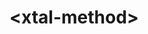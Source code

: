 # \<xtal-method\>

<xtal-method>
<template>
</xtal-method>

The \<xtal-method\> web component (with no dependencies) allows one to utilize a functional renderer, like [lit-html](https://alligator.io/web-components/lit-html/) or [hyperHTML](https://medium.com/@WebReflection/hyperhtml-a-virtual-dom-alternative-279db455ee0e), without turning the entire application into one giant heap of JavaScript.  

With this component, one creates a localized link between an input object and a functional renderer.  The (tagged) literal template can be defined within the web component light children itself:

```html
<xtal-method input="[[todos]]">
    <script type="text/ecmascript">
        const root = 'http://cdn.jsdelivr.net/npm/lit-html/';
        const { repeat } = await import(root + 'lib/repeat.js');
        const { html, render } = await import(root + 'lit-html.js');
        const todo = items => {
            return html`
                        <h1>My Todos</h1>
                        <ul>
                                                                                    ${repeat(items, item => item.id,item => html`
                          <li class="${item.done ? 'done' : ''}">${item.value}</li>
                                                                                    `)}
                        </ul>
                        `;
        };
        export const renderer = (list, target) => render(todo(list), target);

    </script>
</xtal-method>
                
```

\<xtal-method\> only recognizes two properties currently:  input and renderer.

As the input property of \<xtal-method\> changes, the renderer will generate the html output, and insert it adjacent to the \<xtal-method\> element instance.

The script tag inside the \<xtal-method\> will apply all the export const's to the xtal-method tag.  So the initial input property can also be specified  (server-side generated)  within the script tag.  This might be useful for the first paint display, and then the input property of the custom element can change based on ajax calls prompted by user actions for subsequent renders:

```html
<xtal-method input="[[todos]]">
    <script type="text/ecmascript">
        const root = 'http://cdn.jsdelivr.net/npm/lit-html/';
        const { repeat } = await import(root + 'lib/repeat.js');
        const { html, render } = await import(root + 'lit-html.js');
        const todo = items => {
            return html`
                        <h1>My Todos</h1>
                        <ul>
                                                                                    ${repeat(items, item => item.id,item => html`
                          <li class="${item.done ? 'done' : ''}">${item.value}</li>
                                                                                    `)}
                        </ul>
                        `;
        };
        export const renderer = (list, target) => render(todo(list), target);

        //server-side generated?
        export const input = [
            { "id": 1, "value": "Sweep the floor", "done": false },
            { "id": 2, "value": "Prepare fancy salad", "done": true },
            { "id": 3, "value": "Get a funky haircut", "done": false }
        ]
    </script>
</xtal-method>


## Install the Polymer-CLI

First, make sure you have the [Polymer CLI](https://www.npmjs.com/package/polymer-cli) installed. Then run `polymer serve` to serve your element locally.

## Viewing Your Element

```
$ polymer serve
```

## Running Tests

```
$ polymer test
```

Your application is already set up to be tested via [web-component-tester](https://github.com/Polymer/web-component-tester). Run `polymer test` to run your application's test suite locally.

